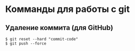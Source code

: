 # Комманды для работы с git

## Удаление коммита (для GitHub)

```console
$ git reset --hard "commit-code"
$ git push --force
```

